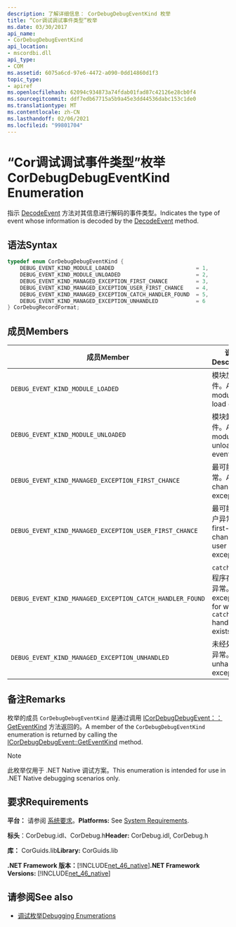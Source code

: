 ```yaml
---
description: 了解详细信息： CorDebugDebugEventKind 枚举
title: “Cor调试调试事件类型”枚举
ms.date: 03/30/2017
api_name:
- CorDebugDebugEventKind
api_location:
- mscordbi.dll
api_type:
- COM
ms.assetid: 6075a6cd-97e6-4472-a090-0dd14860d1f3
topic_type:
- apiref
ms.openlocfilehash: 62094c934873a74fdab01fad87c42126e28cb0f4
ms.sourcegitcommit: ddf7edb67715a5b9a45e3dd44536dabc153c1de0
ms.translationtype: MT
ms.contentlocale: zh-CN
ms.lasthandoff: 02/06/2021
ms.locfileid: "99801704"
---
```

# <a name="cordebugdebugeventkind-enumeration"></a><span data-ttu-id="7836f-103">“Cor调试调试事件类型”枚举</span><span class="sxs-lookup"><span data-stu-id="7836f-103">CorDebugDebugEventKind Enumeration</span></span>

<span data-ttu-id="7836f-104">指示 [DecodeEvent](icordebugprocess6-decodeevent-method.md) 方法对其信息进行解码的事件类型。</span><span class="sxs-lookup"><span data-stu-id="7836f-104">Indicates the type of event whose information is decoded by the [DecodeEvent](icordebugprocess6-decodeevent-method.md) method.</span></span>  
  
## <a name="syntax"></a><span data-ttu-id="7836f-105">语法</span><span class="sxs-lookup"><span data-stu-id="7836f-105">Syntax</span></span>  
  
```cpp  
typedef enum CorDebugDebugEventKind {  
    DEBUG_EVENT_KIND_MODULE_LOADED                          = 1,  
    DEBUG_EVENT_KIND_MODULE_UNLOADED                        = 2,  
    DEBUG_EVENT_KIND_MANAGED_EXCEPTION_FIRST_CHANCE         = 3,  
    DEBUG_EVENT_KIND_MANAGED_EXCEPTION_USER_FIRST_CHANCE    = 4,  
    DEBUG_EVENT_KIND_MANAGED_EXCEPTION_CATCH_HANDLER_FOUND  = 5,  
    DEBUG_EVENT_KIND_MANAGED_EXCEPTION_UNHANDLED            = 6  
} CorDebugRecordFormat;  
```  
  
## <a name="members"></a><span data-ttu-id="7836f-106">成员</span><span class="sxs-lookup"><span data-stu-id="7836f-106">Members</span></span>  
  
|<span data-ttu-id="7836f-107">成员</span><span class="sxs-lookup"><span data-stu-id="7836f-107">Member</span></span>|<span data-ttu-id="7836f-108">说明</span><span class="sxs-lookup"><span data-stu-id="7836f-108">Description</span></span>|  
|------------|-----------------|  
|`DEBUG_EVENT_KIND_MODULE_LOADED`|<span data-ttu-id="7836f-109">模块加载事件。</span><span class="sxs-lookup"><span data-stu-id="7836f-109">A module load event.</span></span>|  
|`DEBUG_EVENT_KIND_MODULE_UNLOADED`|<span data-ttu-id="7836f-110">模块卸载事件。</span><span class="sxs-lookup"><span data-stu-id="7836f-110">A module unload event.</span></span>|  
|`DEBUG_EVENT_KIND_MANAGED_EXCEPTION_FIRST_CHANCE`|<span data-ttu-id="7836f-111">最可能的异常。</span><span class="sxs-lookup"><span data-stu-id="7836f-111">A first-chance exception.</span></span>|  
|`DEBUG_EVENT_KIND_MANAGED_EXCEPTION_USER_FIRST_CHANCE`|<span data-ttu-id="7836f-112">最可能的用户异常。</span><span class="sxs-lookup"><span data-stu-id="7836f-112">A first-chance user exception.</span></span>|  
|`DEBUG_EVENT_KIND_MANAGED_EXCEPTION_CATCH_HANDLER_FOUND`|<span data-ttu-id="7836f-113">`catch` 处理程序存在的异常。</span><span class="sxs-lookup"><span data-stu-id="7836f-113">An exception for which a `catch` handler exists.</span></span>|  
|`DEBUG_EVENT_KIND_MANAGED_EXCEPTION_UNHANDLED`|<span data-ttu-id="7836f-114">未经处理的异常。</span><span class="sxs-lookup"><span data-stu-id="7836f-114">An unhandled exception.</span></span>|  
  
## <a name="remarks"></a><span data-ttu-id="7836f-115">备注</span><span class="sxs-lookup"><span data-stu-id="7836f-115">Remarks</span></span>  

 <span data-ttu-id="7836f-116">枚举的成员 `CorDebugDebugEventKind` 是通过调用 [ICorDebugDebugEvent：： GetEventKind](icordebugdebugevent-geteventkind-method.md) 方法返回的。</span><span class="sxs-lookup"><span data-stu-id="7836f-116">A member of the `CorDebugDebugEventKind` enumeration is returned by calling the [ICorDebugDebugEvent::GetEventKind](icordebugdebugevent-geteventkind-method.md) method.</span></span>  
  
> [!NOTE]
> <span data-ttu-id="7836f-117">此枚举仅用于 .NET Native 调试方案。</span><span class="sxs-lookup"><span data-stu-id="7836f-117">This enumeration is intended for use in .NET Native debugging scenarios only.</span></span>  
  
## <a name="requirements"></a><span data-ttu-id="7836f-118">要求</span><span class="sxs-lookup"><span data-stu-id="7836f-118">Requirements</span></span>  

 <span data-ttu-id="7836f-119">**平台：** 请参阅 [系统要求](../../get-started/system-requirements.md)。</span><span class="sxs-lookup"><span data-stu-id="7836f-119">**Platforms:** See [System Requirements](../../get-started/system-requirements.md).</span></span>  
  
 <span data-ttu-id="7836f-120">**标头**：CorDebug.idl、CorDebug.h</span><span class="sxs-lookup"><span data-stu-id="7836f-120">**Header:** CorDebug.idl, CorDebug.h</span></span>  
  
 <span data-ttu-id="7836f-121">**库：** CorGuids.lib</span><span class="sxs-lookup"><span data-stu-id="7836f-121">**Library:** CorGuids.lib</span></span>  
  
 <span data-ttu-id="7836f-122">**.NET Framework 版本：**[!INCLUDE[net_46_native](../../../../includes/net-46-native-md.md)]</span><span class="sxs-lookup"><span data-stu-id="7836f-122">**.NET Framework Versions:** [!INCLUDE[net_46_native](../../../../includes/net-46-native-md.md)]</span></span>  
  
## <a name="see-also"></a><span data-ttu-id="7836f-123">请参阅</span><span class="sxs-lookup"><span data-stu-id="7836f-123">See also</span></span>

- [<span data-ttu-id="7836f-124">调试枚举</span><span class="sxs-lookup"><span data-stu-id="7836f-124">Debugging Enumerations</span></span>](debugging-enumerations.md)
